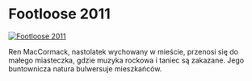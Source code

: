 Footloose 2011 
=============
[![Footloose 2011 ](http://vidos.pl/images/player.gif)](http://vidos.pl/footloose-2011)

 Ren MacCormack, nastolatek wychowany w mieście, przenosi się do małego miasteczka, gdzie muzyka rockowa i taniec są zakazane. Jego buntownicza natura bulwersuje mieszkańców.

